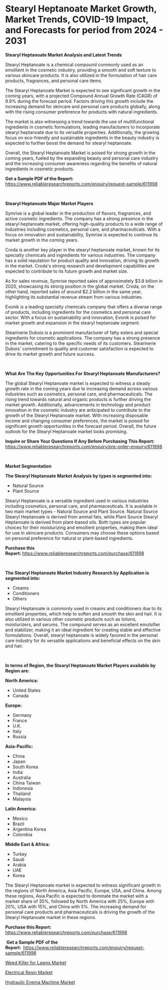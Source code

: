 <p><h1>Stearyl Heptanoate Market Growth, Market Trends, COVID-19 Impact, and Forecasts for period from 2024 - 2031</h1></p><p><strong>Stearyl Heptanoate Market Analysis and Latest Trends</strong></p>
<p><p>Stearyl Heptanoate is a chemical compound commonly used as an emollient in the cosmetic industry, providing a smooth and soft texture to various skincare products. It is also utilized in the formulation of hair care products, fragrances, and personal care items.</p><p>The Stearyl Heptanoate Market is expected to see significant growth in the coming years, with a projected Compound Annual Growth Rate (CAGR) of 9.9% during the forecast period. Factors driving this growth include the increasing demand for skincare and personal care products globally, along with the rising consumer preference for products with natural ingredients.</p><p>The market is also witnessing a trend towards the use of multifunctional ingredients in cosmetic formulations, leading manufacturers to incorporate stearyl heptanoate due to its versatile properties. Additionally, the growing focus on eco-friendly and sustainable ingredients in the beauty industry is expected to further boost the demand for stearyl heptanoate.</p><p>Overall, the Stearyl Heptanoate Market is poised for strong growth in the coming years, fueled by the expanding beauty and personal care industry and the increasing consumer awareness regarding the benefits of natural ingredients in cosmetic products.</p></p>
<p><strong>Get a Sample PDF of the Report:&nbsp;</strong> <a href="https://www.reliableresearchreports.com/enquiry/request-sample/611998">https://www.reliableresearchreports.com/enquiry/request-sample/611998</a></p>
<p>&nbsp;</p>
<p><strong>Stearyl Heptanoate Major Market Players</strong></p>
<p><p>Symrise is a global leader in the production of flavors, fragrances, and active cosmetic ingredients. The company has a strong presence in the stearyl heptanoate market, offering high-quality products to a wide range of industries including cosmetics, personal care, and pharmaceuticals. With a focus on innovation and sustainability, Symrise is expected to continue its market growth in the coming years.</p><p>Croda is another key player in the stearyl heptanoate market, known for its specialty chemicals and ingredients for various industries. The company has a solid reputation for product quality and innovation, driving its growth in the market. Croda's strong research and development capabilities are expected to contribute to its future growth and market size.</p><p>As for sales revenue, Symrise reported sales of approximately $3.8 billion in 2020, showcasing its strong position in the global market. Croda, on the other hand, reported sales of around $2.2 billion in the same year, highlighting its substantial revenue stream from various industries.</p><p>Evonik is a leading specialty chemicals company that offers a diverse range of products, including ingredients for the cosmetics and personal care sector. With a focus on sustainability and innovation, Evonik is poised for market growth and expansion in the stearyl heptanoate segment.</p><p>Stearinerie Dubois is a prominent manufacturer of fatty esters and special ingredients for cosmetic applications. The company has a strong presence in the market, catering to the specific needs of its customers. Stearinerie Dubois' commitment to quality and customer satisfaction is expected to drive its market growth and future success.</p></p>
<p>&nbsp;</p>
<p><strong>What Are The Key Opportunities For Stearyl Heptanoate Manufacturers?</strong></p>
<p><p>The global Stearyl Heptanoate market is expected to witness a steady growth rate in the coming years due to increasing demand across various industries such as cosmetics, personal care, and pharmaceuticals. The rising trend towards natural and organic products is further driving the market growth. Additionally, advancements in technology and product innovation in the cosmetic industry are anticipated to contribute to the growth of the Stearyl Heptanoate market. With increasing disposable income and changing consumer preferences, the market is poised for significant growth opportunities in the forecast period. Overall, the future outlook for the Stearyl Heptanoate market looks promising.</p></p>
<p><strong>Inquire or Share Your Questions If Any Before Purchasing This Report:</strong> <a href="https://www.reliableresearchreports.com/enquiry/pre-order-enquiry/611998">https://www.reliableresearchreports.com/enquiry/pre-order-enquiry/611998</a></p>
<p>&nbsp;</p>
<p><strong>Market Segmentation</strong></p>
<p><strong>The Stearyl Heptanoate Market Analysis by types is segmented into:</strong></p>
<p><ul><li>Natural Source</li><li>Plant Source</li></ul></p>
<p><p>Stearyl Heptanoate is a versatile ingredient used in various industries including cosmetics, personal care, and pharmaceuticals. It is available in two main market types - Natural Source and Plant Source. Natural Source Stearyl Heptanoate is derived from animal fats, while Plant Source Stearyl Heptanoate is derived from plant-based oils. Both types are popular choices for their moisturizing and emollient properties, making them ideal for use in skincare products. Consumers may choose these options based on personal preference for natural or plant-based ingredients.</p></p>
<p><strong>Purchase this Report:&nbsp;</strong><a href="https://www.reliableresearchreports.com/purchase/611998">https://www.reliableresearchreports.com/purchase/611998</a></p>
<p>&nbsp;</p>
<p><strong>The Stearyl Heptanoate Market Industry Research by Application is segmented into:</strong></p>
<p><ul><li>Creams</li><li>Conditioners</li><li>Others</li></ul></p>
<p><p>Stearyl Heptanoate is commonly used in creams and conditioners due to its emollient properties, which help to soften and smooth the skin and hair. It is also utilized in various other cosmetic products such as lotions, moisturizers, and serums. The compound serves as an excellent emulsifier and stabilizer, making it an ideal ingredient for creating stable and effective formulations. Overall, stearyl heptanoate is widely favored in the personal care industry for its versatile applications and beneficial effects on the skin and hair.</p></p>
<p>&nbsp;</p>
<p><strong>In terms of Region, the Stearyl Heptanoate Market Players available by Region are:</strong></p>
<p>
    <p> <strong> North America: </strong>
        <ul>
            <li>United States</li>
            <li>Canada</li>
        </ul>
        </p> 
    <p> <strong> Europe: </strong>
        <ul>
            <li>Germany</li>
            <li>France</li>
            <li>U.K.</li>
            <li>Italy</li>
            <li>Russia</li>
        </ul>
        </p> 
    <p> <strong> Asia-Pacific: </strong>
        <ul>
            <li>China</li>
            <li>Japan</li>
            <li>South Korea</li>
            <li>India</li>
            <li>Australia</li>
            <li>China Taiwan</li>
            <li>Indonesia</li>
            <li>Thailand</li>
            <li>Malaysia</li>
        </ul>
        </p> 
    <p> <strong> Latin America: </strong>
        <ul>
            <li>Mexico</li>
            <li>Brazil</li>
            <li>Argentina Korea</li>
            <li>Colombia</li>
        </ul>
        </p> 
    <p> <strong> Middle East & Africa: </strong>
        <ul>
            <li>Turkey</li>
            <li>Saudi</li>
            <li>Arabia</li>
            <li>UAE</li>
            <li>Korea</li>
        </ul>
    </p>
    </p>
<p><p>The Stearyl Heptanoate market is expected to witness significant growth in the regions of North America, Asia Pacific, Europe, USA, and China. Among these regions, Asia Pacific is expected to dominate the market with a market share of 35%, followed by North America with 25%, Europe with 20%, USA with 15%, and China with 5%. The increasing demand for personal care products and pharmaceuticals is driving the growth of the Stearyl Heptanoate market in these regions.</p></p>
<p><strong>Purchase this Report: </strong><a href="https://www.reliableresearchreports.com/purchase/611998">https://www.reliableresearchreports.com/purchase/611998</a></p>
<p>&nbsp;<strong>Get a Sample PDF of the Report:&nbsp;&nbsp;</strong><a href="https://www.reliableresearchreports.com/enquiry/request-sample/611998">https://www.reliableresearchreports.com/enquiry/request-sample/611998</a></p>
<p><strong></strong></p>
<p><p><a href="https://github.com/gulaimolin/Market-Research-Report-List-3/blob/main/weed-killer-for-lawns-market.md">Weed Killer for Lawns Market</a></p><p><a href="https://github.com/RoccoManning/Market-Research-Report-List-3/blob/main/electrical-resin-market.md">Electrical Resin Market</a></p><p><a href="https://view.publitas.com/reportprime-1/hydraulic-enema-machine-market-size-and-growth-market-segmentation-regional-and-country-breakdowns-and-market-trends-for-period-from-2023-2030/">Hydraulic Enema Machine Market</a></p></p>